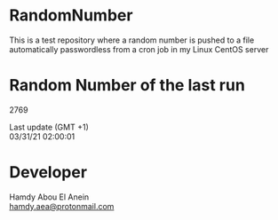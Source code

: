 # RandomNumber    
This is a test repository where a random number is pushed to a file automatically passwordless from a cron job in my Linux CentOS server    
# Random Number of the last run   
2769
      
Last update (GMT +1)    
03/31/21 02:00:01
# Developer    
Hamdy Abou El Anein   
hamdy.aea@protonmail.com
